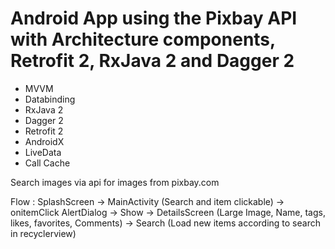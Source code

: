 # Android App using the Pixbay API with Architecture components, Retrofit 2, RxJava 2 and Dagger 2

 - MVVM
 - Databinding
 - RxJava 2
 - Dagger 2
 - Retrofit 2
 - AndroidX
 - LiveData
 - Call Cache

 Search images via api for images from pixbay.com

 Flow : 
 SplashScreen -> MainActivity (Search and item clickable) -> onitemClick AlertDialog -> Show -> DetailsScreen (Large Image, Name, tags, likes, favorites, Comments)
                                                          -> Search (Load new items according to search in recyclerview)

